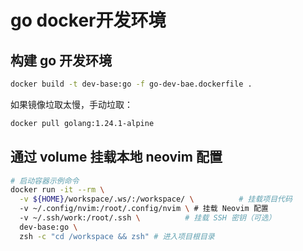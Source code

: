 # go docker开发环境

## 构建 go 开发环境

```bash
docker build -t dev-base:go -f go-dev-bae.dockerfile .
```

如果镜像垃取太慢，手动垃取：

```bash
docker pull golang:1.24.1-alpine
```

## 通过 volume 挂载本地 neovim 配置

```bash
# 启动容器示例命令
docker run -it --rm \
  -v ${HOME}/workspace/.ws/:/workspace/ \          # 挂载项目代码
  -v ~/.config/nvim:/root/.config/nvim \ # 挂载 Neovim 配置
  -v ~/.ssh/work:/root/.ssh \          # 挂载 SSH 密钥（可选）
  dev-base:go \
  zsh -c "cd /workspace && zsh" # 进入项目根目录
```
